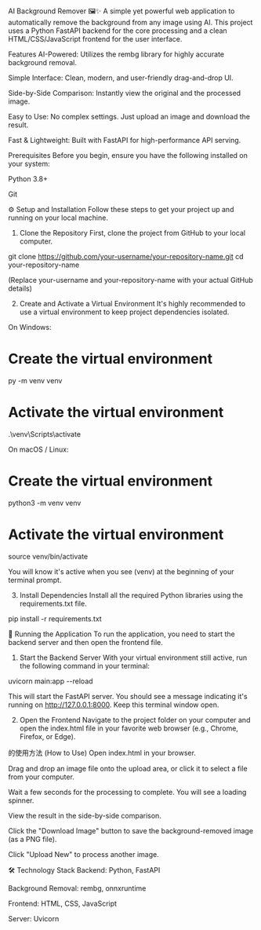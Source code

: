 AI Background Remover 🖼️✨
A simple yet powerful web application to automatically remove the background from any image using AI. This project uses a Python FastAPI backend for the core processing and a clean HTML/CSS/JavaScript frontend for the user interface.

Features
AI-Powered: Utilizes the rembg library for highly accurate background removal.

Simple Interface: Clean, modern, and user-friendly drag-and-drop UI.

Side-by-Side Comparison: Instantly view the original and the processed image.

Easy to Use: No complex settings. Just upload an image and download the result.

Fast & Lightweight: Built with FastAPI for high-performance API serving.

Prerequisites
Before you begin, ensure you have the following installed on your system:

Python 3.8+

Git

⚙️ Setup and Installation
Follow these steps to get your project up and running on your local machine.

1. Clone the Repository
First, clone the project from GitHub to your local computer.

git clone https://github.com/your-username/your-repository-name.git
cd your-repository-name

(Replace your-username and your-repository-name with your actual GitHub details)

2. Create and Activate a Virtual Environment
It's highly recommended to use a virtual environment to keep project dependencies isolated.

On Windows:

# Create the virtual environment
py -m venv venv

# Activate the virtual environment
.\venv\Scripts\activate

On macOS / Linux:

# Create the virtual environment
python3 -m venv venv

# Activate the virtual environment
source venv/bin/activate

You will know it's active when you see (venv) at the beginning of your terminal prompt.

3. Install Dependencies
Install all the required Python libraries using the requirements.txt file.

pip install -r requirements.txt

🚀 Running the Application
To run the application, you need to start the backend server and then open the frontend file.

1. Start the Backend Server
With your virtual environment still active, run the following command in your terminal:

uvicorn main:app --reload

This will start the FastAPI server. You should see a message indicating it's running on http://127.0.0.1:8000. Keep this terminal window open.

2. Open the Frontend
Navigate to the project folder on your computer and open the index.html file in your favorite web browser (e.g., Chrome, Firefox, or Edge).

的使用方法 (How to Use)
Open index.html in your browser.

Drag and drop an image file onto the upload area, or click it to select a file from your computer.

Wait a few seconds for the processing to complete. You will see a loading spinner.

View the result in the side-by-side comparison.

Click the "Download Image" button to save the background-removed image (as a PNG file).

Click "Upload New" to process another image.

🛠️ Technology Stack
Backend: Python, FastAPI

Background Removal: rembg, onnxruntime

Frontend: HTML, CSS, JavaScript

Server: Uvicorn